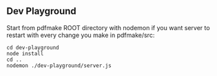 ## Dev Playground

Start from pdfmake ROOT directory with nodemon if you want server to restart with every change you make in pdfmake/src:

```
cd dev-playground
node install
cd ..
nodemon ./dev-playground/server.js
```
